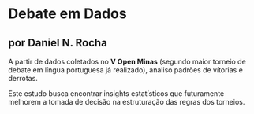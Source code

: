 # Debate em Dados
## por Daniel N. Rocha

A partir de dados coletados no **V Open Minas** (segundo maior torneio de debate em língua portuguesa já realizado), analiso padrões de vítorias e derrotas.

Este estudo busca encontrar insights estatísticos que futuramente melhorem a tomada de decisão na estruturação das regras dos torneios.
